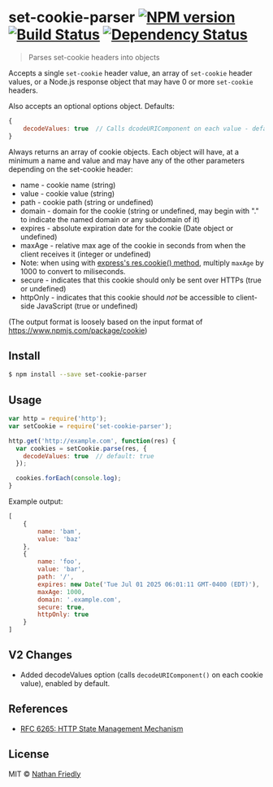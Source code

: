 # set-cookie-parser [![NPM version][npm-image]][npm-url] [![Build Status][travis-image]][travis-url] [![Dependency Status][daviddm-image]][daviddm-url]
> Parses set-cookie headers into objects

Accepts a single `set-cookie` header value, an array of `set-cookie` header values, or a Node.js response object that may have 0 or more `set-cookie` headers.

Also accepts an optional options object. Defaults: 

```js
{
    decodeValues: true  // Calls dcodeURIComponent on each value - default: true
}
```

Always returns an array of cookie objects. Each object will have, at a minimum a name and value and may have any of the other parameters depending on the set-cookie header:

* name - cookie name (string)
* value - cookie value (string)
* path - cookie path (string or undefined)
* domain - domain for the cookie (string or undefined, may begin with "." to indicate the named domain or any subdomain of it)
* expires - absolute expiration date for the cookie (Date object or undefined)
* maxAge - relative max age of the cookie in seconds from when the client receives it (integer or undefined)
 * Note: when using with [express's res.cookie() method](http://expressjs.com/en/4x/api.html#res.cookie), multiply `maxAge` by 1000 to convert to miliseconds. 
* secure - indicates that this cookie should only be sent over HTTPs (true or undefined)
* httpOnly - indicates that this cookie should *not* be accessible to client-side JavaScript (true or undefined)

(The output format is loosely based on the input format of https://www.npmjs.com/package/cookie)

## Install

```sh
$ npm install --save set-cookie-parser
```


## Usage

```js
var http = require('http');
var setCookie = require('set-cookie-parser');

http.get('http://example.com', function(res) {
  var cookies = setCookie.parse(res, {
    decodeValues: true  // default: true
  });

  cookies.forEach(console.log);
}
```

Example output:

```js
[
    {
        name: 'bam',
        value: 'baz'
    },
    {
        name: 'foo',
        value: 'bar',
        path: '/',
        expires: new Date('Tue Jul 01 2025 06:01:11 GMT-0400 (EDT)'),
        maxAge: 1000,
        domain: '.example.com',
        secure: true,
        httpOnly: true
    }
]
```

## V2 Changes

* Added decodeValues option (calls `decodeURIComponent()` on each cookie value), enabled by default.

## References

* [RFC 6265: HTTP State Management Mechanism](https://tools.ietf.org/html/rfc6265)

## License

MIT © [Nathan Friedly]()


[npm-image]: https://badge.fury.io/js/set-cookie-parser.svg
[npm-url]: https://npmjs.org/package/set-cookie-parser
[travis-image]: https://travis-ci.org/nfriedly/set-cookie-parser.svg?branch=master
[travis-url]: https://travis-ci.org/nfriedly/set-cookie-parser
[daviddm-image]: https://david-dm.org/nfriedly/set-cookie-parser.svg?theme=shields.io
[daviddm-url]: https://david-dm.org/nfriedly/set-cookie-parser
